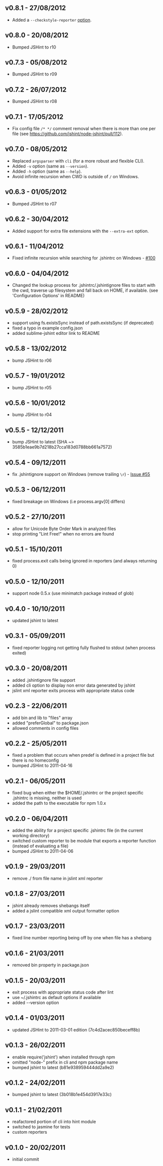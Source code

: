 ## v0.8.1 - 27/08/2012

* Added a `--checkstyle-reporter` [option](https://github.com/jshint/node-jshint/pull/118).

## v0.8.0 - 20/08/2012

* Bumped JSHint to r10

## v0.7.3 - 05/08/2012

* Bumped JSHint to r09

## v0.7.2 - 26/07/2012

* Bumped JSHint to r08

## v0.7.1 - 17/05/2012

* Fix config file `/* */` comment removal when there is more than one per file (see https://github.com/jshint/node-jshint/pull/112).

## v0.7.0 - 08/05/2012

* Replaced `argsparser` with `cli` (for a more robust and flexible CLI).
* Added `-v` option (same as `--version`).
* Added `-h` option (same as `--help`).
* Avoid infinite recursion when CWD is outside of `/` on Windows.

## v0.6.3 - 01/05/2012

* Bumped JSHint to r07

## v0.6.2 - 30/04/2012

* Added support for extra file extensions with the `--extra-ext` option.

## v0.6.1 - 11/04/2012

* Fixed infinite recursion while searching for .jshintrc on Windows - [#100](https://github.com/jshint/node-jshint/issues/100)

## v0.6.0 - 04/04/2012

* Changed the lookup process for .jshintrc/.jshintignore files to start with the cwd, traverse up filesystem and fall back on HOME, if available. (see 'Configuration Options' in README)

## v0.5.9 - 28/02/2012

* support using fs.existsSync instead of path.existsSync (if deprecated)
* fixed a typo in example config.json
* added sublime-jshint editor link to README

## v0.5.8 - 13/02/2012

* bump JSHint to r06

## v0.5.7 - 19/01/2012

* bump JSHint to r05

## v0.5.6 - 10/01/2012

* bump JSHint to r04

## v0.5.5 - 12/12/2011

* bump JSHint to latest (SHA ~> 3585b1eae9b7d218b27cca183d0788bb661a7572)

## v0.5.4 - 09/12/2011

* fix .jshintignore support on Windows (remove trailing `\r`) - [Issue #55](https://github.com/jshint/node-jshint/issues/55)

## v0.5.3 - 06/12/2011

* fixed breakage on Windows (i.e process.argv[0] differs)

## v0.5.2 - 27/10/2011

* allow for Unicode Byte Order Mark in analyzed files
* stop printing "Lint Free!" when no errors are found

## v0.5.1 - 15/10/2011

* fixed process.exit calls being ignored in reporters (and always returning 0)

## v0.5.0 - 12/10/2011

* support node 0.5.x (use minimatch package instead of glob)

## v0.4.0 - 10/10/2011

* updated jshint to latest

## v0.3.1 - 05/09/2011

* fixed reporter logging not getting fully flushed to stdout (when process exited)

## v0.3.0 - 20/08/2011

* added .jshintignore file support
* added cli option to display non error data generated by jshint
* jslint xml reporter exits process with appropriate status code

## v0.2.3 - 22/06/2011

* add bin and lib to "files" array
* added "preferGlobal" to package.json
* allowed comments in config files

## v0.2.2 - 25/05/2011

* fixed a problem that occurs when predef is defined in a project file but there is no homeconfig
* bumped JSHint to 2011-04-16

## v0.2.1 - 06/05/2011

* fixed bug when either the $HOME/.jshintrc or the project specific .jshintrc is missing, neither is used
* added the path to the executable for npm 1.0.x

## v0.2.0 - 06/04/2011

* added the ability for a project specific .jshintrc file (in the current working directory)
* switched custom reporter to be module that exports a reporter function (instead of evaluating a file)
* bumped JSHint to 2011-04-06

## v0.1.9 - 29/03/2011

* remove ./ from file name in jslint xml reporter

## v0.1.8 - 27/03/2011

* jshint already removes shebangs itself
* added a jslint compatible xml output formatter option

## v0.1.7 - 23/03/2011

* fixed line number reporting being off by one when file has a shebang

## v0.1.6 - 21/03/2011

* removed bin property in package.json

## v0.1.5 - 20/03/2011

* exit process with appropriate status code after lint
* use ~/.jshintrc as default options if available
* added --version option

## v0.1.4 - 01/03/2011

* updated JSHint to 2011-03-01 edition (7c4d2acec850beceff8b)

## v0.1.3 - 26/02/2011

* enable require('jshint') when installed through npm
* omitted "node-" prefix in cli and npm package name
* bumped jshint to latest (b81e938959444dd2a9e2)

## v0.1.2 - 24/02/2011

* bumped jshint to latest (3b018b1e454d3917e33c)

## v0.1.1 - 21/02/2011

* reafactored portion of cli into hint module
* switched to jasmine for tests
* custom reporters

## v0.1.0 - 20/02/2011

* initial commit
